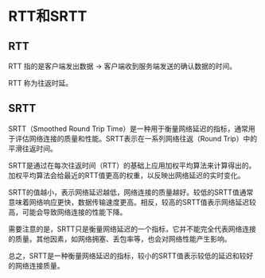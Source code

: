 # RTT和SRTT

## RTT

RTT 指的是客户端发出数据 → 客户端收到服务端发送的确认数据的时间。

RTT 称为往返时延。

## SRTT

SRTT（Smoothed Round Trip Time）是一种用于衡量网络延迟的指标，通常用于评估网络连接的质量和性能。SRTT表示在一系列网络往返（Round Trip）中的平滑往返时间。

SRTT是通过在每次往返时间（RTT）的基础上应用加权平均算法来计算得出的。加权平均算法会给最近的RTT值更高的权重，以反映出网络延迟的实时变化。

SRTT的值越小，表示网络延迟越低，网络连接的质量越好。较低的SRTT值通常意味着网络响应更快，数据传输速度更高。相反，较高的SRTT值表示网络延迟较高，可能会导致网络连接的性能下降。

需要注意的是，SRTT只是衡量网络延迟的一个指标，它并不能完全代表网络连接的质量。其他因素，如网络拥塞、丢包率等，也会对网络性能产生影响。

总之，SRTT是一种衡量网络延迟的指标，较小的SRTT值表示较低的延迟和较好的网络连接质量。